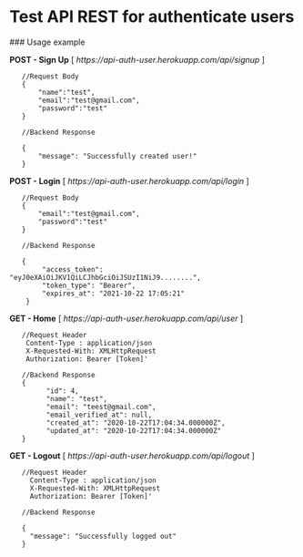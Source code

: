 <h1>Test API REST for authenticate users</h1>
### Usage example
<p>
    <b>POST - Sign Up</b> [ <i>https://api-auth-user.herokuapp.com/api/signup</i> ]
</p>

       //Request Body
       {
           "name":"test",
           "email":"test@gmail.com",
           "password":"test"
       }

       //Backend Response 

       {
           "message": "Successfully created user!"
       }

<p>
    <b>POST - Login</b> [ <i>https://api-auth-user.herokuapp.com/api/login</i> ]
</p>


       //Request Body
       {
           "email":"test@gmail.com",
           "password":"test"
       }

       //Backend Response 

       {
            "access_token": "eyJ0eXAiOiJKV1QiLCJhbGciOiJSUzI1NiJ9........",
            "token_type": "Bearer",
            "expires_at": "2021-10-22 17:05:21"
        }


<p>
    <b>GET - Home</b> [ <i>https://api-auth-user.herokuapp.com/api/user</i> ]
</p>


       //Request Header
        Content-Type : application/json
        X-Requested-With: XMLHttpRequest
        Authorization: Bearer [Token]'

       //Backend Response 
       {
             "id": 4,
             "name": "test",
             "email": "teest@gmail.com",
             "email_verified_at": null,
             "created_at": "2020-10-22T17:04:34.000000Z",
             "updated_at": "2020-10-22T17:04:34.000000Z"
       }


<p>
    <b>GET - Logout</b> [ <i>https://api-auth-user.herokuapp.com/api/logout</i> ]
</p>
                

       //Request Header
         Content-Type : application/json
         X-Requested-With: XMLHttpRequest
         Authorization: Bearer [Token]'

       //Backend Response 

       {
         "message": "Successfully logged out"
       }
